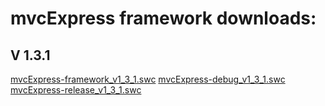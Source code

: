 mvcExpress framework downloads:
====================

V 1.3.1
-------

[mvcExpress-framework_v1_3_1.swc](https://github.com/MindScriptAct/mvcExpress-downloads/raw/master/mvcExpress-framework/mvcExpress-framework_v1_3_1.swc)
[mvcExpress-debug_v1_3_1.swc](https://github.com/MindScriptAct/mvcExpress-downloads/raw/master/mvcExpress-framework/mvcExpress-debug_v1_3_1.swc)
[mvcExpress-release_v1_3_1.swc](https://github.com/MindScriptAct/mvcExpress-downloads/raw/master/mvcExpress-framework/mvcExpress-release_v1_3_1.swc)